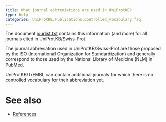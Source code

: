 ```yaml
---
title: What journal abbreviations are used in UniProtKB?
type: help
categories: UniProtKB,Publications,Controlled_vocabulary,faq
---
```


The document [jourlist.txt](https://ftp.ebi.ac.uk/pub/databases/uniprot/current_release/knowledgebase/complete/docs/jourlist.txt) contains this information (and more) for all journals cited in UniProtKB/Swiss-Prot.

The journal abbreviation used in UniProtKB/Swiss-Prot are those proposed by the ISO (International Organization for Standardization) and generally correspond to those used by the National Library of Medicine (NLM) in PubMed.

UniProtKB/TrEMBL can contain additional journals for which there is no controlled vocabulary for their abbreviation yet.

# See also

-   [References](https://www.uniprot.org/help/publications_section)
